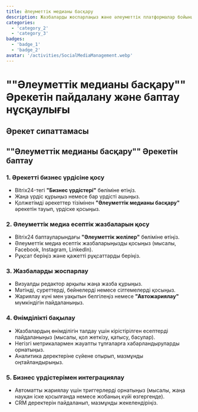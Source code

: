 ```yaml
---
title: Әлеуметтік медианы басқару
description: Жазбаларды жоспарлаңыз және әлеуметтік платформалар бойынша өнімділікті бақылаңыз.
categories: 
  - 'category_2'
  - 'category_3'
badges: 
  - 'badge_1'
  - 'badge_2'
avatar: '/activities/SocialMediaManagement.webp'
---
```


# ""Әлеуметтік медианы басқару"" Әрекетін пайдалану және баптау нұсқаулығы

## Әрекет сипаттамасы

## **""Әлеуметтік медианы басқару"" Әрекетін баптау**

### 1. Әрекетті бизнес үрдісіне қосу
- Bitrix24-тегі **"Бизнес үрдістері"** бөліміне өтіңіз.
- Жаңа үрдіс құрыңыз немесе бар үрдісті ашыңыз.
- Қолжетімді әрекеттер тізімінен **"Әлеуметтік медианы басқару"** әрекетін тауып, үрдіске қосыңыз.

### 2. Әлеуметтік медиа есептік жазбаларын қосу
- Bitrix24 баптауларындағы **"Әлеуметтік желілер"** бөліміне өтіңіз.
- Әлеуметтік медиа есептік жазбаларыңызды қосыңыз (мысалы, Facebook, Instagram, LinkedIn).
- Рұқсат беріңіз және қажетті рұқсаттарды беріңіз.

### 3. Жазбаларды жоспарлау
- Визуалды редактор арқылы жаңа жазба құрыңыз.
- Мәтінді, суреттерді, бейнелерді немесе сілтемелерді қосыңыз.
- Жариялау күні мен уақытын белгілеңіз немесе **"Автожариялау"** мүмкіндігін пайдаланыңыз.

### 4. Өнімділікті бақылау
- Жазбалардың өнімділігін талдау үшін кірістірілген есептерді пайдаланыңыз (мысалы, қол жеткізу, қатысу, басулар).
- Негізгі метрикалармен жауапты тұлғаларға хабарландыруларды орнатыңыз.
- Аналитика деректеріне сүйене отырып, мазмұнды оңтайландырыңыз.

### 5. Бизнес үрдістерімен интеграциялау
- Автоматты жариялау үшін триггерлерді орнатыңыз (мысалы, жаңа науқан іске қосылғанда немесе жобаның күйі өзгергенде).
- CRM деректерін пайдаланып, мазмұнды жекелендіріңіз.